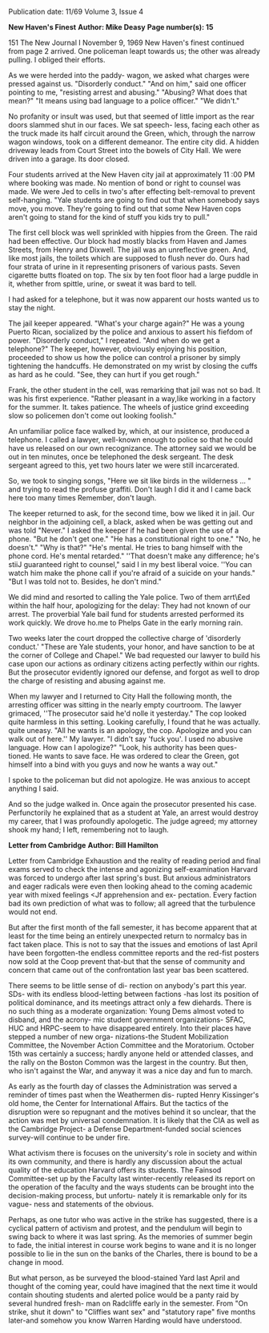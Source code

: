 Publication date: 11/69
Volume 3, Issue 4

**New Haven's Finest**
**Author: Mike Deasy**
**Page number(s): 15**

151 The New Journal I November 9, 1969 
New Haven's finest 
continued from page 2 
arrived. One policeman leapt towards us; 
the other was already pulling. I obliged 
their efforts. 


As we were herded into the paddy-
wagon, we asked what charges were 
pressed against us. 
"Disorderly conduct." 
"And on him," said one officer pointing 
to me, "resisting arrest and abusing." 
"Abusing? What does that mean?" 
"It means using bad language to a police 
officer." 
"We didn't." 


No profanity or insult was used, but that 
seemed of little import as the rear doors 
slammed shut in our faces. We sat speech-
less, facing each other as the truck made 
its half circuit around the Green, which, 
through the narrow wagon windows, 
took on a different demeanor. The entire 
city did. A hidden driveway leads from 
Court Street into the bowels of City Hall. 
We were driven into a garage. Its door 
closed. 


Four students arrived at the New Haven 
city jail at approximately 11 :00 PM where 
booking was made. No mention of bond or 
right to counsel was made. We were Jed to 
cells in two's after effecting belt-removal 
to prevent self-hanging. "Yale students are 
going to find out that when somebody says 
move, you move. They're going to find out 
that some New Haven cops aren't going to 
stand for the kind of stuff you kids try to 
pull." 


The first cell block was well sprinkled 
with hippies from the Green. The raid had 
been effective. Our block had mostly 
blacks from Haven and James Streets, 
from Henry and Dixwell. The jail was an 
unreflective green. And, like most jails, the 
toilets which are supposed to flush never 
do. Ours had four strata of urine in it 
representing prisoners of various pasts. 
Seven cigarette butts floated on top. The 
six by ten foot floor had a large puddle in 
it, whether from spittle, urine, or sweat it 
was bard to tell. 


I had asked for a telephone, but it was 
now apparent our hosts wanted us to stay 
the night. 


The jail keeper appeared. "What's your 
charge again?" He was a young Puerto 
Rican, socialized by the police and anxious 
to assert his fiefdom of power. 
"Disorderly conduct," I repeated. "And 
when do we get a telephone?" The keeper, 
however, obviously enjoying his position, 
proceeded to show us how the police can 
control a prisoner by simply tightening the 
handcuffs. He demonstrated on my wrist 
by closing the cuffs as hard as he could. 
"See, they can hurt if you get rough." 


Frank, the other student in the cell, was 
remarking that jail was not so bad. It was 
his first experience. "Rather pleasant in a 
way,like working in a factory for the 
summer. It. takes patience. The wheels of 
justice grind exceeding slow so policemen 
don't come out looking foolish." 


An unfamiliar police face walked by, 
which, at our insistence, produced a 
telephone. I called a lawyer, well-known 
enough to police so that he could have us 
released on our own recognizance. The 
attorney said we would be out in ten 
minutes, once be telephoned the desk 
sergeant. The desk sergeant agreed to 
this, yet two hours later we were still 
incarcerated. 


So, we took to singing songs, "Here we 
sit like birds in the wilderness ... " and 
trying to read the profuse graffiti. 
Don't laugh 
I did it 
and I came 
back here too 
many times 
Remember, don't laugh. 


The keeper returned to ask, for the second 
time, bow we liked it in jail. Our neighbor 
in the adjoining cell, a black, asked when 
be was getting out and was told "Never." 
I asked the keeper if he had been given the 
use of a phone. 
"But he don't get one." 
"He has a constitutional right to one." 
"No, he doesn't." 
"Why is that?" 
"He's mental. He tries to bang himself 
with the phone cord. He's mental 
retarded." 
''That doesn't make any difference; he's 
stiiJ guaranteed right to counsel," said I in 
my best liberal voice. ''You can watch him 
make the phone call if you're afraid of a 
suicide on your hands." 
"But I was told not to. Besides, he don't 
mind." 


We did mind and resorted to calling the 
Yale police. Two of them arrt\£ed within 
the half hour, apologizing for the delay: 
They had not known of our arrest. The 
proverbial Yale bail fund for students 
arrested performed its work quickly. We 
drove ho.me to Phelps Gate in the early 
morning rain. 


Two weeks later the court dropped the 
collective charge of 'disorderly conduct.' 
"These are Yale students, your honor, and 
have sanction to be at the corner of College 
and Chapel." We bad requested our lawyer 
to build his case upon our actions as 
ordinary citizens acting perfectly within 
our rights. But the prosecutor evidently 
ignored our defense, and forgot as well to 
drop the charge of resisting and abusing 
against me. 


When my lawyer and I returned to City 
Hall the following month, the arresting 
officer was sitting in the nearly empty 
courtroom. The lawyer grimaced, ''The 
prosecutor said he'd nolle it yesterday." 
The cop looked quite harmless in this 
setting. Looking carefully, I found that he 
was actually. quite uneasy. 
"All he wants is an apology, the cop. 
Apologize and you can walk out of here.'' 
My lawyer. 
"I didn't say 'fuck you'. I used no 
abusive language. How can I apologize?" 
"Look, his authority has been ques-
tioned. He wants to save face. He was 
ordered to clear the Green, got himself 
into a bind with you guys and now he 
wants a way out." 


I spoke to the policeman but did not 
apologize. He was anxious to accept 
anything I said. 


And so the judge walked in. Once 
again the prosecutor presented his case. 
Perfunctorily he explained that as a 
student at Yale, an arrest would destroy 
my career, that I was profoundly 
apologetic. The judge agreed; my attorney 
shook my hand; I left, remembering not 
to laugh.


**Letter from Cambridge**
**Author: Bill Hamilton**

Letter from Cambridge 
Exhaustion and the reality of reading 
period and final exams served to check the 
intense and agonizing self-examination 
Harvard was forced to undergo after last 
spring's bust. But anxious administrators 
and eager radicals were even then looking 
ahead to the coming academic year with 
mixed feelings <Jf apprehension and ex-
pectation. Every faction bad its own 
prediction of what was to follow; all 
agreed that the turbulence would not end. 


But after the first month of the fall 
semester, it has become apparent that 
at least for the time being an entirely 
unexpected return to normalcy bas in fact 
taken place. This is not to say that the 
issues and emotions of last April have been 
forgotten-the endless committee reports 
and the red-fist posters now sold at the 
Coop prevent that-but that the sense 
of community and concern that came out 
of the confrontation last year bas been 
scattered. 


There seems to be little sense of di-
rection on anybody's part this year. SDs-
with its endless blood-letting between 
factions -has lost its position of political 
dominance, and its meetings attract only 
a few diehards. There is no such thing 
as a moderate organization: Young Dems 
almost voted to disband, and the acrony-
mic student government organizations-
SFAC, HUC and HRPC-seem to have 
disappeared entirely. Into their places 
have stepped a number of new orga-
nizations-the Student Mobilization 
Committee, the November Action 
Committee and the Moratorium. October 
15th was certainly a success; hardly 
anyone held or attended classes, and the 
rally on the Boston Common was the 
largest in the country. But then, who isn't 
against the War, and anyway it was a 
nice day and fun to march. 


As early as the fourth day of classes the 
Administration was served a reminder of 
times past when the Weathermen dis-
rupted Henry Kissinger's old home, the 
Center for International Affairs. But 
the tactics of the disruption were so 
repugnant and the motives behind it so 
unclear, that the action was met by 
universal condemnation. It is likely that 
the CIA as well as the Cambridge Project-
a Defense Department-funded social 
sciences survey-will continue to be 
under fire. 


What activism there is focuses on the 
university's role in society and within its 
own community, and there is hardly any 
discussion about the actual quality of 
the education Harvard offers its students. 
The Fainsod Committee-set up by the 
Faculty last winter-recently released its 
report on the operation of the faculty and 
the ways students can be brought into 
the decision-making process, but unfortu-
nately it is remarkable only for its vague-
ness and statements of the obvious. 


Perhaps, as one tutor who was active 
in the strike has suggested, there is a 
cyclical pattern of activism and protest, 
and the pendulum will begin to swing 
back to where it was last spring. As the 
memories of summer begin to fade, the 
initial interest in course work begins to 
wane and it is no longer possible to 
lie in the sun on the banks of the Charles, 
there is bound to be a change in mood. 


But what person, as be surveyed the 
blood-stained Yard last April and thought 
of the coming year, could have imagined 
that the next time it would contain 
shouting students and alerted police would 
be a panty raid by several hundred fresh-
man on Radcliffe early in the semester. 
From "On strike, shut it down" to 
"Cliffies want sex" and "statutory rape" 
five months later-and somehow you know 
Warren Harding would have understood.